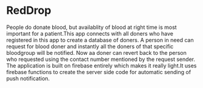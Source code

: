 #  RedDrop



People do donate blood, but availablity of blood at right time is most important for a patient.This app connects with all doners who have registered in this app to create a database of doners.
A person in need can request for blood doner and instantly all the doners of that specific bloodgroup will be notified. Now aa doner can revert back to the person who requested using the contact number mentioned by the 
request sender.
The application is built on firebase entirely which makes it really light.It uses firebase functions to create the server side code for automatic sending of push notification.
